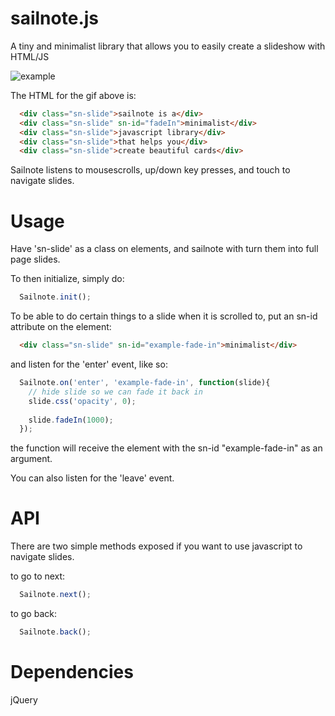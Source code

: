 # sailnote.js
A tiny and minimalist library that allows you to easily create a slideshow with HTML/JS

![example](http://zippy.gfycat.com/EvilCompleteCoqui.gif)


The HTML for the gif above is:
```html
  <div class="sn-slide">sailnote is a</div>
  <div class="sn-slide" sn-id="fadeIn">minimalist</div>
  <div class="sn-slide">javascript library</div>
  <div class="sn-slide">that helps you</div>
  <div class="sn-slide">create beautiful cards</div>
```
Sailnote listens to mousescrolls, up/down key presses, and touch to navigate slides.


# Usage
Have 'sn-slide' as a class on elements, and sailnote with turn them into full page slides.

To then initialize, simply do:
```javascript
  Sailnote.init();
```

To be able to do certain things to a slide when it is scrolled to, put an sn-id attribute on the element:
```html
  <div class="sn-slide" sn-id="example-fade-in">minimalist</div>
```

and listen for the 'enter' event, like so:
```javascript
  Sailnote.on('enter', 'example-fade-in', function(slide){
    // hide slide so we can fade it back in
    slide.css('opacity', 0);
    
    slide.fadeIn(1000);
  });
```
the function will receive the element with the sn-id "example-fade-in" as an argument.

You can also listen for the 'leave' event.

# API

There are two simple methods exposed if you want to use javascript to navigate slides.

to go to next:
```javascript
  Sailnote.next();
```


to go back:
```javascript
  Sailnote.back();
```

# Dependencies
jQuery
